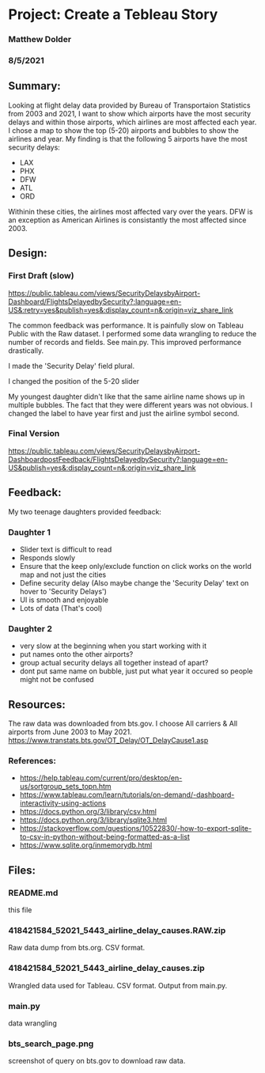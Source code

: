 # Project: Create a Tebleau Story
### Matthew Dolder
### 8/5/2021


## Summary: 

Looking at flight delay data provided by Bureau of Transportaion Statistics from 2003 and 2021, I want to show 
which airports have the most security delays and within those airports, which airlines are most affected each year. 
I chose a map to show the top (5-20) airports and bubbles to show the airlines and year. My finding is that the following 5 airports have the most security delays:
- LAX
- PHX
- DFW
- ATL
- ORD

Withinin these cities, the airlines most affected vary over the years.  DFW is an exception as American Airlines is consistantly the most affected since 2003. 

## Design: 

### First Draft (slow)
https://public.tableau.com/views/SecurityDelaysbyAirport-Dashboard/FlightsDelayedbySecurity?:language=en-US&:retry=yes&publish=yes&:display_count=n&:origin=viz_share_link

The common feedback was performance.  It is painfully slow on Tableau Public with the Raw dataset.  I performed some data wrangling to reduce the number of records and fields.  See main.py.  This improved performance drastically. 

I made the 'Security Delay' field plural. 

I changed the position of the 5-20 slider

My youngest daughter didn't like that the same airline name shows up in multiple bubbles.  The fact that they were different years was not obvious. I changed the label to have year first and just the airline symbol second. 

### Final Version
https://public.tableau.com/views/SecurityDelaysbyAirport-DashboardpostFeedback/FlightsDelayedbySecurity?:language=en-US&publish=yes&:display_count=n&:origin=viz_share_link

## Feedback: 
My two teenage daughters provided feedback:

### Daughter 1

- Slider text is difficult to read
- Responds slowly
- Ensure that the keep only/exclude function on click works on the world map and not just the cities
- Define security delay (Also maybe change the 'Security Delay' text on hover to 'Security Delays')
- UI is smooth and enjoyable
- Lots of data (That's cool)

### Daughter 2

- very slow at the beginning when you start working with it
- put names onto the other airports?
- group actual security delays all together instead of apart?
- dont put same name on bubble, just put what year it occured so people might not be confused

## Resources: 

The raw data was downloaded from bts.gov.
I choose All carriers & All airports from June 2003 to May 2021.
https://www.transtats.bts.gov/OT_Delay/OT_DelayCause1.asp
 
### References:
- https://help.tableau.com/current/pro/desktop/en-us/sortgroup_sets_topn.htm
- https://www.tableau.com/learn/tutorials/on-demand/-dashboard-interactivity-using-actions
- https://docs.python.org/3/library/csv.html
- https://docs.python.org/3/library/sqlite3.html
- https://stackoverflow.com/questions/10522830/-how-to-export-sqlite-to-csv-in-python-without-being-formatted-as-a-list
- https://www.sqlite.org/inmemorydb.html

## Files:

### README.md
this file

### 418421584_52021_5443_airline_delay_causes.RAW.zip
Raw data dump from bts.org.  CSV format.

### 418421584_52021_5443_airline_delay_causes.zip
Wrangled data used for Tableau.  CSV format. Output from main.py.

### main.py
data wrangling

### bts_search_page.png
screenshot of query on bts.gov to download raw data. 